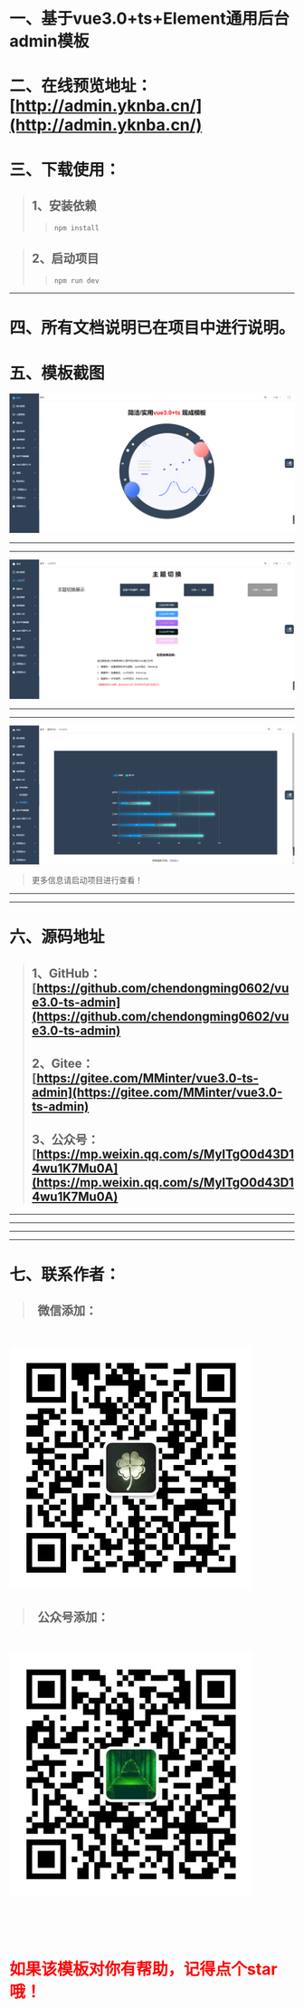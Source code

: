 # 一、基于vue3.0+ts+Element通用后台admin模板

# 二、在线预览地址：[http://admin.yknba.cn/](http://admin.yknba.cn/)

# 三、下载使用：
> ## 1、安装依赖
>> ```
>> npm install
>> ```

> ## 2、启动项目
>> ```
>> npm run dev
>> ```

---
# 四、所有文档说明已在项目中进行说明。

# 五、模板截图
![首页](./src/assets/img/index.png)
***
***
![主题](./src/assets/img/color.png)
***
***
![图表](./src/assets/img/chart.png)

> 更多信息请启动项目进行查看！
*****
*****
# 六、源码地址
> ## 1、GitHub：[https://github.com/chendongming0602/vue3.0-ts-admin](https://github.com/chendongming0602/vue3.0-ts-admin)
> ## 2、Gitee：[https://gitee.com/MMinter/vue3.0-ts-admin](https://gitee.com/MMinter/vue3.0-ts-admin)
> ## 3、公众号：[https://mp.weixin.qq.com/s/MyITgO0d43D14wu1K7Mu0A](https://mp.weixin.qq.com/s/MyITgO0d43D14wu1K7Mu0A)
****
****
***
***
# 七、联系作者：

> ## &nbsp;&nbsp;微信添加：

 <br/>



![微信](./src/assets/img/wx.jpg) 

> ## &nbsp;&nbsp;公众号添加：
 <br/>

![公众号](./src/assets/img/gzh.jpg)

<br/>
<br/>
<br/>

# <font color="red">如果该模板对你有帮助，记得点个star哦！